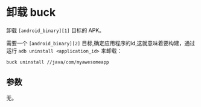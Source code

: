 ﻿# 卸载 buck

卸载 `[android_binary][1]` 目标的 APK。

需要一个 `[android_binary][2]` 目标,确定应用程序的id,这就意味着要构建，通过运行  `adb uninstall <application_id>` 来卸载：

```
buck uninstall //java/com/myawesomeapp
```

## 参数
无。


  [1]: https://buckbuild.com/rule/android_binary.html
  [2]: https://buckbuild.com/rule/android_binary.html